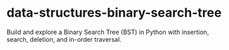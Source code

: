 # data-structures-binary-search-tree
Build and explore a Binary Search Tree (BST) in Python with insertion, search, deletion, and in-order traversal.
